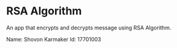 # RSA Algorithm
 An app that encrypts and decrypts message using RSA Algorithm.
 
 Name: Shovon Karmaker
 Id: 17701003

